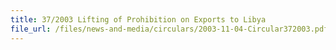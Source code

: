 ```yaml
---
title: 37/2003 Lifting of Prohibition on Exports to Libya
file_url: /files/news-and-media/circulars/2003-11-04-Circular372003.pdf
---
```

